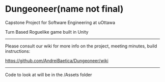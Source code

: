 # Dungeoneer(name not final)

Capstone Project for Software Engineering at uOttawa

Turn Based Roguelike game built in Unity

***

Please consult our wiki for more info on the project, meeting minutes, build instructions:

https://github.com/AndreiBaetica/Dungeoneer/wiki

***

Code to look at will be in the  /Assets folder